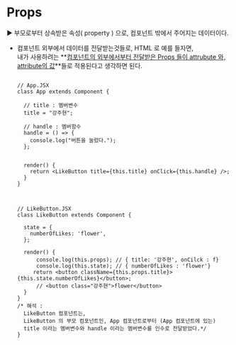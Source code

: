 # Props

▶ 부모로부터 상속받은 속성( property ) 으로, 컴포넌트 밖에서 주어지는 데이터이다. 

- 컴포넌트 외부에서 데이터를 전달받는것들로, HTML 로 예를 들자면, <br>내가 사용하려는 **<u>컴포넌트의 외부에서부터 전달받은 Props 들이 attrubute 와, attribute의 값</u>**들로 적용된다고 생각하면 된다. 

  ```react
      
  // App.JSX
  class App extends Component {
    
    // title : 멤버변수
    title = "강주현";
          
    // handle : 멤버함수
    handle = () => {
      console.log("버튼을 눌렀다.");
    };
  
          
    render() {
      return <LikeButton title={this.title} onClick={this.handle} />;
    }
  }
      
      
      
  // LikeButton.JSX
  class LikeButton extends Component {
  
    state = {
      numberOfLikes: 'flower',
    };
  
    render() {
        console.log(this.props); // { title: '강주현', onCilck : f} 
        console.log(this.state); // { numberOfLikes : 'flower'}
       return <button className={this.props.title}>{this.state.numberOfLikes}</button>;
        // <button class="강주현">flower</button>
    }
  }
  /* 해석 :  	
  	LikeButton 컴포넌트는, 
  	LikeButton 의 부모 컴포넌트인, App 컴포넌트로부터 (App 컴포넌트에 있는)
  	title 이라는 멤버변수와 handle 이라는 멤버변수를 인수로 전달받았다.*/
  }
  ```

  
